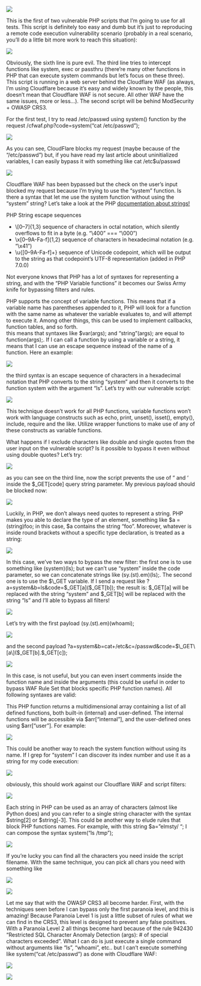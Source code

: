 ![](https://miro.medium.com/max/1400/0*YS9Xgpo65DOnibMh.png)

This is the first of two vulnerable PHP scripts that I’m going to use for all tests. This script is definitely too easy and dumb but it’s just to reproducing a remote code execution vulnerability scenario (probably in a real scenario, you’ll do a little bit more work to reach this situation):

![](https://miro.medium.com/proxy/1*8642MMLA0kKXigNugsntpA.png)

Obviously, the sixth line is pure evil. The third line tries to intercept functions like system, exec or passthru (there’re many other functions in PHP that can execute system commands but let’s focus on these three). This script is running in a web server behind the Cloudflare WAF (as always, I’m using Cloudflare because it’s easy and widely known by the people, this doesn’t mean that Cloudflare WAF is not secure. All other WAF have the same issues, more or less…). The second script will be behind ModSecurity + OWASP CRS3.

For the first test, I try to read /etc/passwd using system() function by the request /cfwaf.php?code=system(“cat /etc/passwd”);

![](https://miro.medium.com/proxy/1*Z7_QAFUWfTuGkkXC5iTIYQ.png)

As you can see, CloudFlare blocks my request (maybe because of the “/etc/passwd”) but, if you have read my last article about uninitialized variables, I can easily bypass it with something like cat /etc$u/passwd

![](https://miro.medium.com/proxy/1*XjThoSZZVxdHPsc7yvr3cA.png)

Cloudflare WAF has been bypassed but the check on the user’s input blocked my request because I’m trying to use the “system” function. Is there a syntax that let me use the system function without using the “system” string? Let’s take a look at the PHP [documentation about strings!](https://secure.php.net/manual/en/language.types.string.php)

PHP String escape sequences

*   \\\[0–7\]{1,3} sequence of characters in octal notation, which silently overflows to fit in a byte (e.g. “\\400” === “\\000”)
*   \\x\[0–9A-Fa-f\]{1,2} sequence of characters in hexadecimal notation (e.g. “\\x41”)
*   \\u{\[0–9A-Fa-f\]+} sequence of Unicode codepoint, which will be output to the string as that codepoint’s UTF-8 representation (added in PHP 7.0.0)

Not everyone knows that PHP has a lot of syntaxes for representing a string, and with the “PHP Variable functions” it becomes our Swiss Army knife for bypassing filters and rules.

PHP supports the concept of variable functions. This means that if a variable name has parentheses appended to it, PHP will look for a function with the same name as whatever the variable evaluates to, and will attempt to execute it. Among other things, this can be used to implement callbacks, function tables, and so forth.  
this means that syntaxes like $var(args); and “string”(args); are equal to function(args);. If I can call a function by using a variable or a string, it means that I can use an escape sequence instead of the name of a function. Here an example:

![](https://miro.medium.com/proxy/1*6tj_EG6wcNf1cZTx6mGcQw.jpeg)

the third syntax is an escape sequence of characters in a hexadecimal notation that PHP converts to the string “system” and then it converts to the function system with the argument “ls”. Let’s try with our vulnerable script:

![](https://miro.medium.com/proxy/1*cyDR__qU4qIfwRbHq0Fsdg.png)

This technique doesn’t work for all PHP functions, variable functions won’t work with language constructs such as echo, print, unset(), isset(), empty(), include, require and the like. Utilize wrapper functions to make use of any of these constructs as variable functions.

What happens if I exclude characters like double and single quotes from the user input on the vulnerable script? Is it possible to bypass it even without using double quotes? Let’s try:

![](https://miro.medium.com/proxy/1*xaTUZpVHH-CwqDLSvLC2LA.png)

as you can see on the third line, now the script prevents the use of “ and ‘ inside the $\_GET\[code\] query string parameter. My previous payload should be blocked now:

![](https://miro.medium.com/proxy/1*qNE1auDSwwnzBVwO174kXw.png)

Luckily, in PHP, we don’t always need quotes to represent a string. PHP makes you able to declare the type of an element, something like $a = (string)foo; in this case, $a contains the string “foo”. Moreover, whatever is inside round brackets without a specific type declaration, is treated as a string:

![](https://miro.medium.com/proxy/1*GKGsbLzK70i4qo_eg8Irhg.jpeg)

In this case, we’ve two ways to bypass the new filter: the first one is to use something like (system)(ls); but we can’t use “system” inside the code parameter, so we can concatenate strings like (sy.(st).em)(ls);. The second one is to use the $\_GET variable. If I send a request like ?a=system&b=ls&code=$\_GET\[a\]($\_GET\[b\]); the result is: $\_GET\[a\] will be replaced with the string “system” and $\_GET\[b\] will be replaced with the string “ls” and I’ll able to bypass all filters!

![](https://miro.medium.com/proxy/1*NcvPl-CRHy2Cm5xUsbSFGw.jpeg)

Let’s try with the first payload (sy.(st).em)(whoami);

![](https://miro.medium.com/proxy/1*DiaoAKPA5blRp3PCkCwf4w.png)

and the second payload ?a=system&b=cat+/etc&c=/passwd&code=$\_GET\[a\]($\_GET\[b\].$\_GET\[c\]);

![](https://miro.medium.com/proxy/1*8AiSFSkm98axKo_7YUJf9w.png)

In this case, is not useful, but you can even insert comments inside the function name and inside the arguments (this could be useful in order to bypass WAF Rule Set that blocks specific PHP function names). All following syntaxes are valid:

This PHP function returns a multidimensional array containing a list of all defined functions, both built-in (internal) and user-defined. The internal functions will be accessible via $arr\[“internal”\], and the user-defined ones using $arr\[“user”\]. For example:

![](https://miro.medium.com/proxy/1*WRxh720WAmWz-PdAEjUQ0Q.png)

This could be another way to reach the system function without using its name. If I grep for “system” I can discover its index number and use it as a string for my code execution:

![](https://miro.medium.com/proxy/1*GJpCkpPrYRtTfUNgd680hw.png)

obviously, this should work against our Cloudflare WAF and script filters:

![](https://miro.medium.com/proxy/1*eBOSkK_YZA5S5mLAlGwsmg.png)

Each string in PHP can be used as an array of characters (almost like Python does) and you can refer to a single string character with the syntax $string\[2\] or $string\[-3\]. This could be another way to elude rules that block PHP functions names. For example, with this string $a=”elmsty/ “; I can compose the syntax system(“ls /tmp”);

![](https://miro.medium.com/proxy/1*FhshSF88OXuviKoG1Sf-Gw.png)

If you’re lucky you can find all the characters you need inside the script filename. With the same technique, you can pick all chars you need with something like

![](https://miro.medium.com/proxy/1*Pqo5eWcCrAzO_798EN-bpQ.png)

![](https://miro.medium.com/proxy/1*v_5x3PDduhRhkLjNZ7caCg.png)

Let me say that with the OWASP CRS3 all become harder. First, with the techniques seen before I can bypass only the first paranoia level, and this is amazing! Because Paranoia Level 1 is just a little subset of rules of what we can find in the CRS3, this level is designed to prevent any false positives. With a Paranoia Level 2 all things become hard because of the rule 942430 “Restricted SQL Character Anomaly Detection (args): # of special characters exceeded”. What I can do is just execute a single command without arguments like “ls”, “whoami”, etc.. but I can’t execute something like system(“cat /etc/passwd”) as done with Cloudflare WAF:

![](https://miro.medium.com/proxy/1*eyUzRsmsvGABNyRoRiqcXQ.png)

![](https://miro.medium.com/proxy/1*9wRqE3kCK07cS0xId6T_xg.png)
